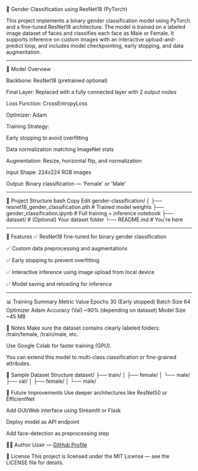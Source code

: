 📘 Gender Classification using ResNet18 (PyTorch)

This project implements a binary gender classification model using PyTorch and a fine-tuned ResNet18 architecture. The model is trained on a labeled image dataset of faces and classifies each face as Male or Female. It supports inference on custom images with an interactive upload-and-predict loop, and includes model checkpointing, early stopping, and data augmentation.
____________________________________________________________
🧠 Model Overview

Backbone: ResNet18 (pretrained optional)

Final Layer: Replaced with a fully connected layer with 2 output nodes

Loss Function: CrossEntropyLoss

Optimizer: Adam

Training Strategy:

Early stopping to avoid overfitting

Data normalization matching ImageNet stats

Augmentation: Resize, horizontal flip, and normalization

Input Shape: 224x224 RGB images

Output: Binary classification — 'Female' or 'Male'
____________________________________________________________

📂 Project Structure
bash
Copy
Edit
gender-classification/
│
├── resnet18_gender_classification.pth   # Trained model weights
├── gender_classification.ipynb          # Full training + inference notebook
├── dataset/                             # (Optional) Your dataset folder
└── README.md                            # You're here
____________________________________________________________


🧪 Features
✅ ResNet18 fine-tuned for binary gender classification

✅ Custom data preprocessing and augmentations

✅ Early stopping to prevent overfitting

✅ Interactive inference using image upload from local device

✅ Model saving and reloading for inference
____________________________________________________________

📊 Training Summary
Metric	Value
Epochs	30 (Early stopped)
Batch Size	64
Optimizer	Adam
Accuracy (Val)	~90% (depending on dataset)
Model Size	~45 MB

📌 Notes
Make sure the dataset contains clearly labeled folders: /train/female, /train/male, etc.

Use Google Colab for faster training (GPU).

You can extend this model to multi-class classification or fine-grained attributes.

📁 Sample Dataset Structure
dataset/
├── train/
│   ├── female/
│   └── male/
├── val/
│   ├── female/
│   └── male/


🧠 Future Improvements
Use deeper architectures like ResNet50 or EfficientNet

Add GUI/Web interface using Streamlit or Flask

Deploy model as API endpoint

Add face-detection as preprocessing step

👨‍💻 Author
Uzair — [GitHub Profile](https://github.com/UxairXaiser)

📄 License
This project is licensed under the MIT License — see the LICENSE file for details.

